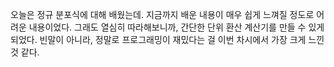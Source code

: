 오늘은 정규 분포식에 대해 배웠는데. 지금까지 배운 내용이 매우 쉽게 느껴질 정도로 어려운 내용이었다. 그래도 열심히 따라해보니까, 간단한 단위 환산 계산기를 만들 수 있게 되었다. 빈말이 아니라, 정말로 프로그래밍이 재밌다는 걸 이번 차시에서 가장 크게 느낀 것 같다.
